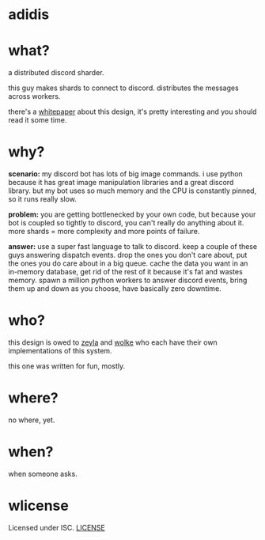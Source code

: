 # adidis

# what?
a distributed discord sharder.

this guy makes shards to connect to discord. distributes the messages across workers.

there's a [whitepaper](https://gist.github.com/DasWolke/c9d7dfe6a78445011162a12abd32091d)
about this design, it's pretty interesting and you should read it some time.

# why?

**scenario:** my discord bot has lots of big image commands. i use python because it has great
image manipulation libraries and a great discord library. but my bot uses so much memory and
the CPU is constantly pinned, so it runs really slow.

**problem:** you are getting bottlenecked by your own code, but because your bot is coupled so
tightly to discord, you can't really do anything about it. more shards = more complexity and more
points of failure.

**answer:** use a super fast language to talk to discord. keep a couple of these guys answering
dispatch events. drop the ones you don't care about, put the ones you do care about in a big
queue. cache the data you want in an in-memory database, get rid of the rest of it because it's
fat and wastes memory. spawn a million python workers to answer discord events, bring them up and
down as you choose, have basically zero downtime.

# who?

this design is owed to [zeyla](https://github.com/zeyla) and [wolke](https://github.com/daswolke)
who each have their own implementations of this system.

this one was written for fun, mostly.

# where?

no where, yet.

# when?

when someone asks.

# wlicense
Licensed under ISC. [LICENSE](LICENSE.md)